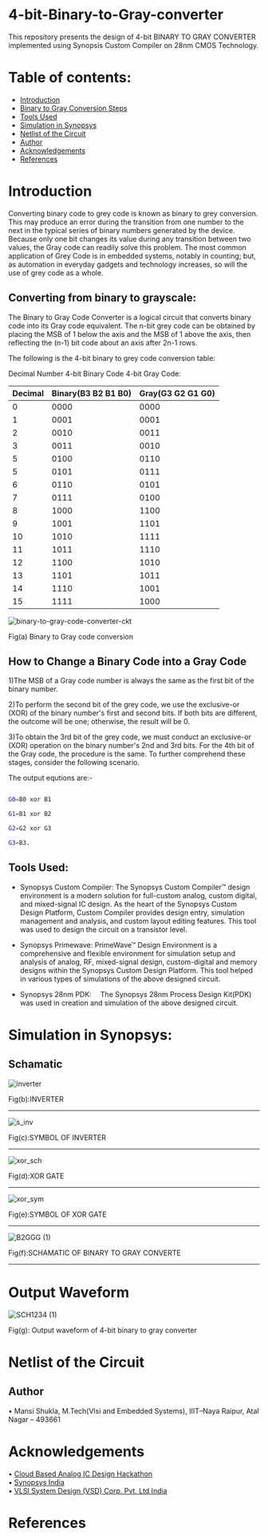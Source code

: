 # 4-bit-Binary-to-Gray-converter
This repository presents the design of 4-bit BINARY TO GRAY CONVERTER implemented using Synopsis Custom Compiler on 28nm CMOS Technology.

# Table of contents:
 * [Introduction](#Introduction)
 * [Binary to Gray Conversion Steps](#Converting-from-binary-to-grayscale)
 * [Tools Used](#Tools-Used)
 * [Simulation in Synopsys](#Simulation-in-Synopsys)
 * [Netlist of the Circuit](#Netlist-of-the-Circuit)
 * [Author](#Author)
 * [Acknowledgements](#Acknowledgements)
 * [References](#References)




# Introduction
Converting binary code to grey code is known as binary to grey conversion. This may produce an error during the transition from one number to the next in the typical series of binary numbers generated by the device. Because only one bit changes its value during any transition between two values, the Gray code can readily solve this problem. The most common application of Grey Code is in embedded systems, notably in counting; but, as automation in everyday gadgets and technology increases, so will the use of grey code as a whole.


## Converting from binary to grayscale:


The Binary to Gray Code Converter is a logical circuit that converts binary code into its Gray code equivalent. The n-bit grey code can be obtained by placing the MSB of 1 below the axis and the MSB of 1 above the axis, then reflecting the (n-1) bit code about an axis after 2n-1 rows.

The following is the 4-bit binary to grey code conversion table:

Decimal Number	4-bit Binary Code	4-bit Gray Code:


| Decimal | Binary(B3 B2 B1 B0) | Gray(G3 G2 G1 G0)|
| ------ | ------ |  ------ |
| 0 | 0000 | 0000 |
| 1 | 0001 | 0001 |
| 2 | 0010 | 0011 |
| 3 | 0011 | 0010 |
| 5 | 0100 | 0110 |
| 5 | 0101 | 0111 |
| 6 | 0110 | 0101 |
| 7 | 0111 | 0100 |
| 8 | 1000 | 1100 |
| 9 | 1001 | 1101 |
| 10 | 1010 | 1111 |
| 11 | 1011 | 1110 |
| 12 | 1100 | 1010 |
| 13 | 1101 | 1011 |
| 14 | 1110 | 1001 |
| 15 | 1111 | 1000 |







![binary-to-gray-code-converter-ckt](https://user-images.githubusercontent.com/100235259/155311927-7f023274-42e0-43ac-98ad-895c4b28f373.png)


Fig(a) Binary to Gray code conversion


## How to Change a Binary Code into a Gray Code


1)The MSB of a Gray code number is always the same as the first bit of the binary number.


2)To perform the second bit of the grey code, we use the exclusive-or (XOR) of the binary number's first and second bits. If both bits are different, the outcome will be one; otherwise, the result will be 0.


3)To obtain the 3rd bit of the grey code, we must conduct an exclusive-or (XOR) operation on the binary number's 2nd and 3rd bits. For the 4th bit of the Gray code, the procedure is the same. To further comprehend these stages, consider the following scenario.

The output equtions are:-

```sh

G0=B0 xor B1

G1=B1 xor B2

G2=G2 xor G3

G3=B3.

```


## Tools Used:


- Synopsys Custom Compiler:
The Synopsys Custom Compiler™ design environment is a modern solution for full-custom analog, custom digital, and mixed-signal IC design. As the heart of the Synopsys Custom Design Platform, Custom Compiler provides design entry, simulation management and analysis, and custom layout editing features. This tool was used to design the circuit on a transistor level.
 

- Synopsys Primewave:
PrimeWave™ Design Environment is a comprehensive and flexible environment for simulation setup and analysis of analog, RF, mixed-signal design, custom-digital and memory designs within the Synopsys Custom Design Platform. This tool helped in various types of simulations of the above designed circuit.
 


- Synopsys 28nm PDK:
 The Synopsys 28nm Process Design Kit(PDK) was used in creation and simulation of the above designed circuit.
 

# Simulation in Synopsys:
## Schamatic
![inverter](https://user-images.githubusercontent.com/100235259/155359719-88a9835f-2695-4904-be8d-c63103737981.png)

 Fig(b):INVERTER
 ***
 

![s_inv](https://user-images.githubusercontent.com/100235259/155359742-5e0fdd5d-51d8-4798-a829-e4cf8998b02f.png)

 Fig(c):SYMBOL OF INVERTER
******



![xor_sch](https://user-images.githubusercontent.com/100235259/155359904-be94619d-0cbb-4ded-96ad-bb22e6ce7e4d.png)

Fig(d):XOR GATE

*********


![xor_sym](https://user-images.githubusercontent.com/100235259/155359912-0088ffbe-7cc1-4ac4-bdff-745983cd00c7.png)

Fig(e):SYMBOL OF XOR GATE
************

![B2GGG (1)](https://user-images.githubusercontent.com/100235259/155491290-c029a518-c767-4dc3-a7b0-320a13392660.png)



Fig(f):SCHAMATIC OF BINARY TO GRAY CONVERTE
***********
# Output Waveform
![SCH1234 (1)](https://user-images.githubusercontent.com/100235259/155491342-d5f87958-45a6-40c9-afc1-9192e914122e.png)


Fig(g): Output waveform of 4-bit binary to gray converter


# Netlist of the Circuit



## Author
• Mansi Shukla, M.Tech(Vlsi and Embedded Systems), IIIT–Naya Raipur, Atal Nagar – 493661

# Acknowledgements
• <a href='https://www.iith.ac.in/events/2022/02/15/Cloud-Based-Analog-IC-Design-Hackathon/'>Cloud Based Analog IC Design Hackathon</a></br>
• <a href='https://www.synopsys.com/'>Synopsys India</a></br>
• <a href='https://www.vlsisystemdesign.com/'>VLSI System Design (VSD) Corp. Pvt. Ltd India</a></br>

# References
